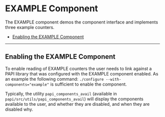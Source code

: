 # EXAMPLE Component

The EXAMPLE component demos the component interface and implements three example counters.

* [Enabling the EXAMPLE Component](#enabling-the-example-component)

***
## Enabling the EXAMPLE Component

To enable reading of EXAMPLE counters the user needs to link against a
PAPI library that was configured with the EXAMPLE component enabled.  As an
example the following command: `./configure --with-components="example"` is
sufficient to enable the component.

Typically, the utility `papi_components_avail` (available in
`papi/src/utils/papi_components_avail`) will display the components available
to the user, and whether they are disabled, and when they are disabled why.

